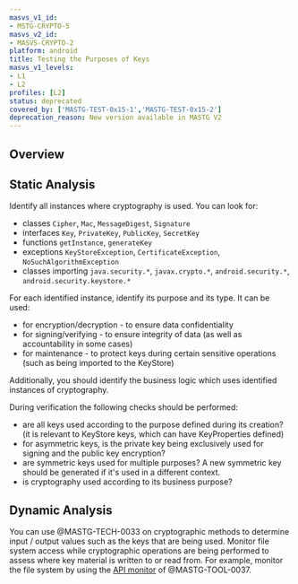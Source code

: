 ```yaml
---
masvs_v1_id:
- MSTG-CRYPTO-5
masvs_v2_id:
- MASVS-CRYPTO-2
platform: android
title: Testing the Purposes of Keys
masvs_v1_levels:
- L1
- L2
profiles: [L2]
status: deprecated
covered_by: ['MASTG-TEST-0x15-1','MASTG-TEST-0x15-2']
deprecation_reason: New version available in MASTG V2
---
```


## Overview

## Static Analysis

Identify all instances where cryptography is used. You can look for:

- classes `Cipher`, `Mac`, `MessageDigest`, `Signature`
- interfaces `Key`, `PrivateKey`, `PublicKey`, `SecretKey`
- functions `getInstance`, `generateKey`
- exceptions `KeyStoreException`, `CertificateException`, `NoSuchAlgorithmException`
- classes importing `java.security.*`, `javax.crypto.*`, `android.security.*`, `android.security.keystore.*`

For each identified instance, identify its purpose and its type. It can be used:

- for encryption/decryption - to ensure data confidentiality
- for signing/verifying - to ensure integrity of data (as well as accountability in some cases)
- for maintenance - to protect keys during certain sensitive operations (such as being imported to the KeyStore)

Additionally, you should identify the business logic which uses identified instances of cryptography.

During verification the following checks should be performed:

- are all keys used according to the purpose defined during its creation? (it is relevant to KeyStore keys, which can have KeyProperties defined)
- for asymmetric keys, is the private key being exclusively used for signing and the public key encryption?
- are symmetric keys used for multiple purposes? A new symmetric key should be generated if it's used in a different context.
- is cryptography used according to its business purpose?

## Dynamic Analysis

You can use @MASTG-TECH-0033 on cryptographic methods to determine input / output values such as the keys that are being used. Monitor file system access while cryptographic operations are being performed to assess where key material is written to or read from. For example, monitor the file system by using the [API monitor](https://github.com/m0bilesecurity/RMS-Runtime-Mobile-Security#8-api-monitor---android-only) of @MASTG-TOOL-0037.
